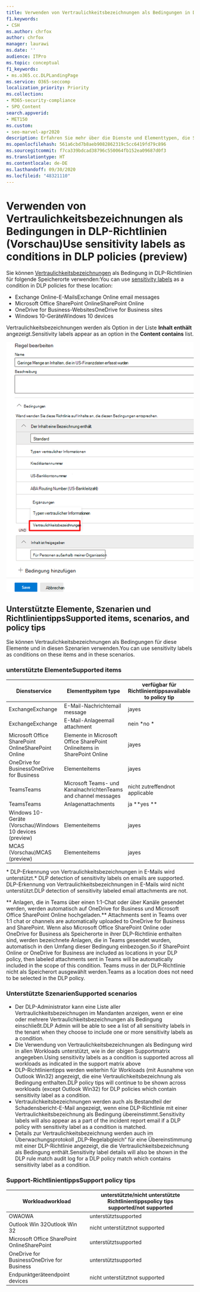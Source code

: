 ```yaml
---
title: Verwenden von Vertraulichkeitsbezeichnungen als Bedingungen in DLP-Richtlinien (Vorschau)
f1.keywords:
- CSH
ms.author: chrfox
author: chrfox
manager: laurawi
ms.date: ''
audience: ITPro
ms.topic: conceptual
f1_keywords:
- ms.o365.cc.DLPLandingPage
ms.service: O365-seccomp
localization_priority: Priority
ms.collection:
- M365-security-compliance
- SPO_Content
search.appverid:
- MET150
ms.custom:
- seo-marvel-apr2020
description: Erfahren Sie mehr über die Dienste und Elementtypen, die Sie mit Vertraulichkeitsbezeichnungen als Bedingungen in DLP-Richtlinien verwenden können.
ms.openlocfilehash: 561a6cbd7b8aeb9082862319c5cc6419fd79c896
ms.sourcegitcommit: f7ca339bdcad38796c550064fb152ea09687d0f3
ms.translationtype: HT
ms.contentlocale: de-DE
ms.lasthandoff: 09/30/2020
ms.locfileid: "48321110"
---
```

# <a name="use-sensitivity-labels-as-conditions-in-dlp-policies-preview"></a><span data-ttu-id="52207-103">Verwenden von Vertraulichkeitsbezeichnungen als Bedingungen in DLP-Richtlinien (Vorschau)</span><span class="sxs-lookup"><span data-stu-id="52207-103">Use sensitivity labels as conditions in DLP policies (preview)</span></span>

<span data-ttu-id="52207-104">Sie können [Vertraulichkeitsbezeichnungen](sensitivity-labels.md) als Bedingung in DLP-Richtlinien für folgende Speicherorte verwenden:</span><span class="sxs-lookup"><span data-stu-id="52207-104">You can use [sensitivity labels](sensitivity-labels.md) as a condition in DLP policies for these location:</span></span>

- <span data-ttu-id="52207-105">Exchange Online-E-Mails</span><span class="sxs-lookup"><span data-stu-id="52207-105">Exchange Online email messages</span></span>
- <span data-ttu-id="52207-106">Microsoft Office SharePoint Online</span><span class="sxs-lookup"><span data-stu-id="52207-106">SharePoint Online</span></span>
- <span data-ttu-id="52207-107">OneDrive for Business-Websites</span><span class="sxs-lookup"><span data-stu-id="52207-107">OneDrive for Business sites</span></span>
- <span data-ttu-id="52207-108">Windows 10-Geräte</span><span class="sxs-lookup"><span data-stu-id="52207-108">Windows 10 devices</span></span>

<span data-ttu-id="52207-109">Vertraulichkeitsbezeichnungen werden als Option in der Liste **Inhalt enthält** angezeigt.</span><span class="sxs-lookup"><span data-stu-id="52207-109">Sensitivity labels appear as an option in the **Content contains** list.</span></span>

![Vertraulichkeitsbezeichnungen als Bedingung](../media/dlp-sensitivity-label-as-a-condition.png)

## <a name="supported-items-scenarios-and-policy-tips"></a><span data-ttu-id="52207-111">Unterstützte Elemente, Szenarien und Richtlinientipps</span><span class="sxs-lookup"><span data-stu-id="52207-111">Supported items, scenarios, and policy tips</span></span>

<span data-ttu-id="52207-112">Sie können Vertraulichkeitsbezeichnungen als Bedingungen für diese Elemente und in diesen Szenarien verwenden.</span><span class="sxs-lookup"><span data-stu-id="52207-112">You can use sensitivity labels as conditions on these items and in these scenarios.</span></span>

### <a name="supported-items"></a><span data-ttu-id="52207-113">unterstützte Elemente</span><span class="sxs-lookup"><span data-stu-id="52207-113">Supported items</span></span>

|<span data-ttu-id="52207-114">Dienst</span><span class="sxs-lookup"><span data-stu-id="52207-114">service</span></span>  |<span data-ttu-id="52207-115">Elementtyp</span><span class="sxs-lookup"><span data-stu-id="52207-115">item type</span></span>  |<span data-ttu-id="52207-116">verfügbar für Richtlinientipps</span><span class="sxs-lookup"><span data-stu-id="52207-116">available to policy tip</span></span>  |<span data-ttu-id="52207-117">durchsetzbar</span><span class="sxs-lookup"><span data-stu-id="52207-117">enforceable</span></span>  |
|---------|---------|---------|---------|
|<span data-ttu-id="52207-118">Exchange</span><span class="sxs-lookup"><span data-stu-id="52207-118">Exchange</span></span>    |<span data-ttu-id="52207-119">E-Mail-Nachricht</span><span class="sxs-lookup"><span data-stu-id="52207-119">email message</span></span>         |<span data-ttu-id="52207-120">ja</span><span class="sxs-lookup"><span data-stu-id="52207-120">yes</span></span>         |<span data-ttu-id="52207-121">ja</span><span class="sxs-lookup"><span data-stu-id="52207-121">yes</span></span>         |
|<span data-ttu-id="52207-122">Exchange</span><span class="sxs-lookup"><span data-stu-id="52207-122">Exchange</span></span>    |<span data-ttu-id="52207-123">E-Mail-Anlage</span><span class="sxs-lookup"><span data-stu-id="52207-123">email attachment</span></span>         |<span data-ttu-id="52207-124">nein \*</span><span class="sxs-lookup"><span data-stu-id="52207-124">no \*</span></span>         |<span data-ttu-id="52207-125">nein \*</span><span class="sxs-lookup"><span data-stu-id="52207-125">no \*</span></span>         |
|<span data-ttu-id="52207-126">Microsoft Office SharePoint Online</span><span class="sxs-lookup"><span data-stu-id="52207-126">SharePoint Online</span></span>     |<span data-ttu-id="52207-127">Elemente in Microsoft Office SharePoint Online</span><span class="sxs-lookup"><span data-stu-id="52207-127">items in SharePoint Online</span></span>         |<span data-ttu-id="52207-128">ja</span><span class="sxs-lookup"><span data-stu-id="52207-128">yes</span></span>         |<span data-ttu-id="52207-129">ja</span><span class="sxs-lookup"><span data-stu-id="52207-129">yes</span></span>         |
|<span data-ttu-id="52207-130">OneDrive for Business</span><span class="sxs-lookup"><span data-stu-id="52207-130">OneDrive for Business</span></span>     |<span data-ttu-id="52207-131">Elemente</span><span class="sxs-lookup"><span data-stu-id="52207-131">items</span></span>         |<span data-ttu-id="52207-132">ja</span><span class="sxs-lookup"><span data-stu-id="52207-132">yes</span></span>         |<span data-ttu-id="52207-133">ja</span><span class="sxs-lookup"><span data-stu-id="52207-133">yes</span></span>         |
|<span data-ttu-id="52207-134">Teams</span><span class="sxs-lookup"><span data-stu-id="52207-134">Teams</span></span>     |<span data-ttu-id="52207-135">Microsoft Teams- und Kanalnachrichten</span><span class="sxs-lookup"><span data-stu-id="52207-135">Teams and channel messages</span></span>         |<span data-ttu-id="52207-136">nicht zutreffend</span><span class="sxs-lookup"><span data-stu-id="52207-136">not applicable</span></span>         |<span data-ttu-id="52207-137">nicht zutreffend</span><span class="sxs-lookup"><span data-stu-id="52207-137">not applicable</span></span>         |
|<span data-ttu-id="52207-138">Teams</span><span class="sxs-lookup"><span data-stu-id="52207-138">Teams</span></span>     |<span data-ttu-id="52207-139">Anlagen</span><span class="sxs-lookup"><span data-stu-id="52207-139">attachments</span></span>         |<span data-ttu-id="52207-140">ja \*\*</span><span class="sxs-lookup"><span data-stu-id="52207-140">yes \*\*</span></span>         |<span data-ttu-id="52207-141">ja \*\*</span><span class="sxs-lookup"><span data-stu-id="52207-141">yes \*\*</span></span>         |
|<span data-ttu-id="52207-142">Windows 10-Geräte (Vorschau)</span><span class="sxs-lookup"><span data-stu-id="52207-142">Windows 10 devices (preview)</span></span>     |<span data-ttu-id="52207-143">Elemente</span><span class="sxs-lookup"><span data-stu-id="52207-143">items</span></span>         |<span data-ttu-id="52207-144">ja</span><span class="sxs-lookup"><span data-stu-id="52207-144">yes</span></span>         |<span data-ttu-id="52207-145">ja</span><span class="sxs-lookup"><span data-stu-id="52207-145">yes</span></span>         |
|<span data-ttu-id="52207-146">MCAS (Vorschau)</span><span class="sxs-lookup"><span data-stu-id="52207-146">MCAS (preview)</span></span> |<span data-ttu-id="52207-147">Elemente</span><span class="sxs-lookup"><span data-stu-id="52207-147">items</span></span>         |<span data-ttu-id="52207-148">ja</span><span class="sxs-lookup"><span data-stu-id="52207-148">yes</span></span>         |<span data-ttu-id="52207-149">ja</span><span class="sxs-lookup"><span data-stu-id="52207-149">yes</span></span>         |

<span data-ttu-id="52207-150">\* DLP-Erkennung von Vertraulichkeitsbezeichnungen in E-Mails wird unterstützt.</span><span class="sxs-lookup"><span data-stu-id="52207-150">\* DLP detection of sensitivity labels on emails are supported.</span></span> <span data-ttu-id="52207-151">DLP-Erkennung von Vertraulichkeitsbezeichnungen in E-Mails wird nicht unterstützt.</span><span class="sxs-lookup"><span data-stu-id="52207-151">DLP detection of sensitivity labeled email attachments are not.</span></span>

<span data-ttu-id="52207-152">\*\* Anlagen, die in Teams über einen 1:1-Chat oder über Kanäle gesendet werden, werden automatisch auf OneDrive for Business und Microsoft Office SharePoint Online hochgeladen.</span><span class="sxs-lookup"><span data-stu-id="52207-152">\*\* Attachments sent in Teams over 1:1 chat or channels are automatically uploaded to OneDrive for Business and SharePoint.</span></span> <span data-ttu-id="52207-153">Wenn also Microsoft Office SharePoint Online oder OneDrive for Business als Speicherorte in ihrer DLP-Richtlinie enthalten sind, werden bezeichnete Anlagen, die in Teams gesendet wurden, automatisch in den Umfang dieser Bedingung einbezogen.</span><span class="sxs-lookup"><span data-stu-id="52207-153">So if SharePoint Online or OneDrive for Business are included as locations in your DLP policy, then labeled attachments sent in Teams will be automatically included in the scope of this condition.</span></span> <span data-ttu-id="52207-154">Teams muss in der DLP-Richtlinie nicht als Speicherort ausgewählt werden.</span><span class="sxs-lookup"><span data-stu-id="52207-154">Teams as a location does not need to be selected in the DLP policy.</span></span>

### <a name="supported-scenarios"></a><span data-ttu-id="52207-155">Unterstützte Szenarien</span><span class="sxs-lookup"><span data-stu-id="52207-155">Supported scenarios</span></span>

- <span data-ttu-id="52207-156">Der DLP-Administrator kann eine Liste aller Vertraulichkeitsbezeichnugen im Mandanten anzeigen, wenn er eine oder mehrere Vertraulichkeitsbezeichnungen als Bedingung einschließt.</span><span class="sxs-lookup"><span data-stu-id="52207-156">DLP Admin will be able to see a list of all sensitivity labels in the tenant when they choose to include one or more sensitivity labels as a condition.</span></span>
- <span data-ttu-id="52207-157">Die Verwendung von Vertraulichkeitsbezeichnungen als Bedingung wird in allen Workloads unterstützt, wie in der obigen Supportmatrix angegeben.</span><span class="sxs-lookup"><span data-stu-id="52207-157">Using sensitivity labels as a condition is supported across all workloads as indicated in the support matrix above</span></span>
- <span data-ttu-id="52207-158">DLP-Richtlinientipps werden weiterhin für Workloads (mit Ausnahme von Outlook Win32) angezeigt, die eine Vertraulichkeitsbezeichnung als Bedingung enthalten.</span><span class="sxs-lookup"><span data-stu-id="52207-158">DLP policy tips will continue to be shown across workloads (except Outlook Win32) for DLP policies which contain sensitivity label as a condition.</span></span>
- <span data-ttu-id="52207-159">Vertraulichkeitsbezeichnungen werden auch als Bestandteil der Schadensbericht-E-Mail angezeigt, wenn eine DLP-Richtlinie mit einer Vertraulichkeitsbezeichnung als Bedingung übereinstimmt.</span><span class="sxs-lookup"><span data-stu-id="52207-159">Sensitivity labels will also appear as a part of the incident report email if a DLP policy with sensitivity label as a condition is matched.</span></span>
- <span data-ttu-id="52207-160">Details zur Vertraulichkeitsbezeichnung werden auch im Überwachungsprotokoll „DLP-Regelabgleich“ für eine Übereinstimmung mit einer DLP-Richtlinie angezeigt, die die Vertraulichkeitsbezeichnung als Bedingung enthält.</span><span class="sxs-lookup"><span data-stu-id="52207-160">Sensitivity label details will also be shown in the DLP rule match audit log for a DLP policy match which contains sensitivity label as a condition.</span></span>


### <a name="support-policy-tips"></a><span data-ttu-id="52207-161">Support-Richtlinientipps</span><span class="sxs-lookup"><span data-stu-id="52207-161">Support policy tips</span></span>


|<span data-ttu-id="52207-162">Workload</span><span class="sxs-lookup"><span data-stu-id="52207-162">workload</span></span>  |<span data-ttu-id="52207-163">unterstützte/nicht unterstützte Richtlinientipps</span><span class="sxs-lookup"><span data-stu-id="52207-163">policy tips supported/not supported</span></span>  |
|---------|---------|
|<span data-ttu-id="52207-164">OWA</span><span class="sxs-lookup"><span data-stu-id="52207-164">OWA</span></span> |    <span data-ttu-id="52207-165">unterstützt</span><span class="sxs-lookup"><span data-stu-id="52207-165">supported</span></span>     |
|<span data-ttu-id="52207-166">Outlook Win 32</span><span class="sxs-lookup"><span data-stu-id="52207-166">Outlook Win 32</span></span>    |  <span data-ttu-id="52207-167">nicht unterstützt</span><span class="sxs-lookup"><span data-stu-id="52207-167">not supported</span></span>       |
|<span data-ttu-id="52207-168">Microsoft Office SharePoint Online</span><span class="sxs-lookup"><span data-stu-id="52207-168">SharePoint</span></span>   |   <span data-ttu-id="52207-169">unterstützt</span><span class="sxs-lookup"><span data-stu-id="52207-169">supported</span></span>      |
|<span data-ttu-id="52207-170">OneDrive for Business</span><span class="sxs-lookup"><span data-stu-id="52207-170">OneDrive for Business</span></span>    |    <span data-ttu-id="52207-171">unterstützt</span><span class="sxs-lookup"><span data-stu-id="52207-171">supported</span></span>     |
|<span data-ttu-id="52207-172">Endpunktgeräte</span><span class="sxs-lookup"><span data-stu-id="52207-172">endpoint devices</span></span>   |  <span data-ttu-id="52207-173">nicht unterstützt</span><span class="sxs-lookup"><span data-stu-id="52207-173">not supported</span></span>       |
